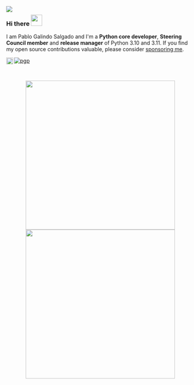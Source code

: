 <img align="left" src="https://orhun.dev/img/crow.png">

### Hi there <img src="https://media.giphy.com/media/hvRJCLFzcasrR4ia7z/giphy.gif" width="30px">

I am Pablo Galindo Salgado and I'm a **Python core developer**, **Steering Council member** and **release manager** of Python 3.10 and 3.11. If you find my open source contributions valuable, please consider [sponsoring me](https://github.com/sponsors/pablogsal).


[![pgp](https://img.shields.io/badge/pgp-0x64E628F8D684696D-313131?style=flat&labelColor=313131&color=313131)](https://github.com/pablogsal.gpg)
<a href='https://twitter.com/pyblogsal/'><img align='left' alt="twitter" src="https://raw.githubusercontent.com/rahul-jha98/rahul-jha98/561d474902b59c7429ec22bb73e225696c27b202/assets/twitter.svg" height='18px'/></a>

<br>

<p align = "center">
  <img src = "https://github-readme-stats.vercel.app/api?username=pablogsal&show_icons=true&" width = 400>
  <img src = "https://github-readme-streak-stats.herokuapp.com?user=pablogsal&hide_border=true" width = 400>
</p>
